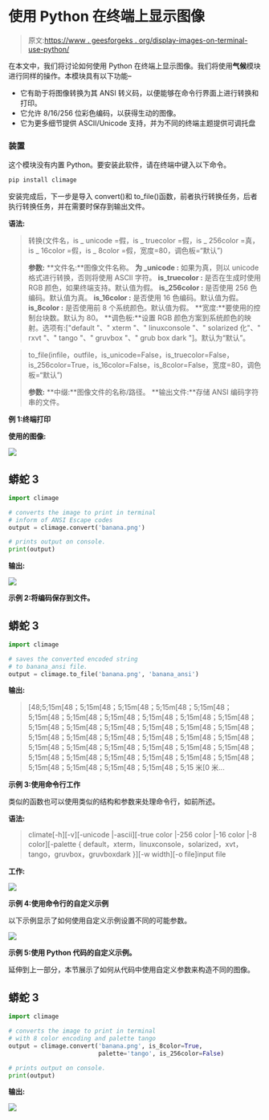 # 使用 Python 在终端上显示图像

> 原文:[https://www . geesforgeks . org/display-images-on-terminal-use-python/](https://www.geeksforgeeks.org/display-images-on-terminal-using-python/)

在本文中，我们将讨论如何使用 Python 在终端上显示图像。我们将使用**气候**模块进行同样的操作。本模块具有以下功能–

*   它有助于将图像转换为其 ANSI 转义码，以便能够在命令行界面上进行转换和打印。
*   它允许 8/16/256 位彩色编码，以获得生动的图像。
*   它为更多细节提供 ASCII/Unicode 支持，并为不同的终端主题提供可调托盘

### 装置

这个模块没有内置 Python。要安装此软件，请在终端中键入以下命令。

```py
pip install climage
```

安装完成后，下一步是导入 convert()和 to_file()函数，前者执行转换任务，后者执行转换任务，并在需要时保存到输出文件。

**语法:**

> 转换(文件名，is _ unicode =假，is _ truecolor =假，is _ 256color =真，is _ 16color =假，is _ 8color =假，宽度=80，调色板=“默认”)
> 
> **参数:**
> **文件名:**图像文件名称。
> **为 _unicode :** 如果为真，则以 unicode 格式进行转换，否则将使用 ASCII 字符。
> **is_truecolor :** 是否在生成时使用 RGB 颜色，如果终端支持。默认值为假。
> **is_256color :** 是否使用 256 色编码。默认值为真。
> **is_16color :** 是否使用 16 色编码。默认值为假。
> **is_8color :** 是否使用前 8 个系统颜色。默认值为假。
> **宽度:**要使用的控制台块数。默认为 80。
> **调色板:**设置 RGB 颜色方案到系统颜色的映射。选项有:["default "、" xterm "、" linuxconsole "、" solarized 化"、" rxvt "、" tango "、" gruvbox "、" grub box dark "]。默认为“默认”。

> to_file(infile，outfile，is_unicode=False，is_truecolor=False，is_256color=True，is_16color=False，is_8color=False，宽度=80，调色板=“默认”)
> 
> **参数:**
> **中缀:**图像文件的名称/路径。
> **输出文件:**存储 ANSI 编码字符串的文件。

**例 1:终端打印**

**使用的图像:**

![](img/b82fa8bd892bb0b74c95ec2b7c684469.png)

## 蟒蛇 3

```py
import climage

# converts the image to print in terminal
# inform of ANSI Escape codes
output = climage.convert('banana.png')

# prints output on console.
print(output)
```

**输出:**

![](img/fd27133f3e156e1caded109129af917c.png)

**示例 2:将编码保存到文件。**

## 蟒蛇 3

```py
import climage

# saves the converted encoded string
# to banana_ansi file.
output = climage.to_file('banana.png', 'banana_ansi')
```

**输出:**

> [48;5;15m[48；5;15m[48；5;15m[48；5;15m[48；5;15m[48；5;15m[48；5;15m[48；5;15m[48；5;15m[48；5;15m[48；5;15m[48；5;15m[48；5;15m[48；5;15m[48；5;15m[48；5;15m[48；5;15m[48；5;15m[48；5;15m[48；5;15m[48；5;15m[48；5;15m[48；5;15m[48；5;15m[48；5;15m[48；5;15m[48；5;15m[48；5;15m[48；5;15m[48；5;15m[48；5;15m[48；5;15m[48；5;15m[48；5;15m[48；5;15m[48；5;15m[48；5;15m[48；5;15m[48；5;15m[48；5;15 米[0 米...

**示例 3:使用命令行工作**

类似的函数也可以使用类似的结构和参数来处理命令行，如前所述。

**语法:**

> climate[-h][-v][-unicode |-ascii][-true color |-256 color |-16 color |-8 color][-palette { default，xterm，linuxconsole，solarized，xvt，tango，gruvbox，gruvboxdark }][-w width][-o file]input file

**工作:**

![](img/ac80cc466acacb209dba5c0d97c8e118.png)

**示例 4:使用命令行的自定义示例**

以下示例显示了如何使用自定义示例设置不同的可能参数。

![](img/5a2b87e768c57a5b1fc3f2804ff59a21.png)

**示例 5:使用 Python 代码的自定义示例。**

延伸到上一部分，本节展示了如何从代码中使用自定义参数来构造不同的图像。

## 蟒蛇 3

```py
import climage

# converts the image to print in terminal
# with 8 color encoding and palette tango
output = climage.convert('banana.png', is_8color=True, 
                         palette='tango', is_256color=False)

# prints output on console.
print(output)
```

**输出:**

![](img/1d76ffa7ace1dfd847708d456c6195e6.png)